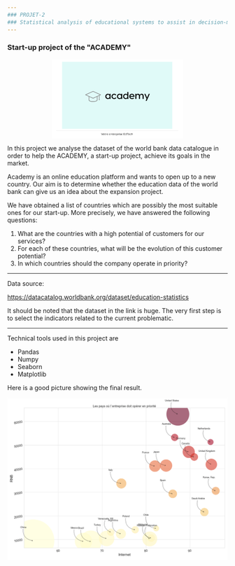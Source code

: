 ```yaml
---
### PROJET-2 
### Statistical analysis of educational systems to assist in decision-making for the international expansion of ACADEMY, an online learning platform
---
```

### Start-up project of the "ACADEMY"
<p align="center">
<img align="center" src="support\academy.png" style="width: 300px" />
</p>

In this project we analyse the dataset of the world bank data catalogue in order to help the ACADEMY, a start-up project, achieve its goals in the market.

Academy is an online education platform and wants to open up to a new country. Our aim is to determine whether the education data of the world bank can give us an idea about the expansion project.

We have obtained a list of countries which are possibly the most suitable ones for our start-up. More precisely, we have answered the following questions:

1. What are the countries with a high potential of customers for our services?
2. For each of these countries, what will be the evolution of this customer potential?
3. In which countries should the company operate in priority?

---
Data source:

https://datacatalog.worldbank.org/dataset/education-statistics

It should be noted that the dataset in the link is huge. The very first step is to select the indicators related to the current problematic. 

---
Technical tools used in this project are
  - Pandas
  - Numpy
  - Seaborn
  - Matplotlib

Here is a good picture showing the final result.

<p align="center">
<img align="center" src="support\figure_pays_en_priorite.png" style="width: 800px" />
</p>
